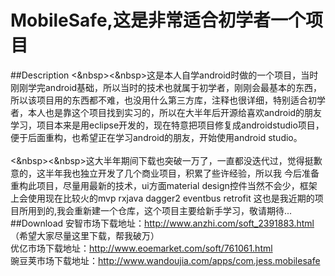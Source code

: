# MobileSafe,这是非常适合初学者一个项目
##Description
\<&nbsp>\<&nbsp>这是本人自学android时做的一个项目，当时刚刚学完android基础，所以当时的技术也就属于初学者，刚刚会最基本的东西，所以该项目用的东西都不难，也没用什么第三方库，注释也很详细，特别适合初学者，本人也是靠这个项目找到实习的，所以在大半年后开源给喜欢android的朋友学习，项目本来是用eclipse开发的，现在特意把项目修复成androidstudio项目，便于后面重构，也希望正在学习android的朋友，开始使用android studio。<br>
<br>
\<&nbsp>\<&nbsp>这大半年期间下载也突破一万了，一直都没迭代过，觉得挺歉意的，这半年我也独立开发了几个商业项目，积累了些许经验，所以我
今后准备重构此项目，尽量用最新的技术，ui方面material design控件当然不会少，框架上会使用现在比较火的mvp rxjava dagger2 
eventbus retrofit 这也是我近期的项目所用到的,我会重新建一个仓库，这个项目主要给新手学习，敬请期待...<br>
##Download
  安智市场下载地址：http://www.anzhi.com/soft_2391883.html （希望大家尽量这里下载，帮我破万）<br>
  优亿市场下载地址：http://www.eoemarket.com/soft/761061.html<br>
  豌豆荚市场下载地址：http://www.wandoujia.com/apps/com.jess.mobilesafe<br>
  
  
